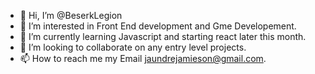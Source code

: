 - 👋 Hi, I’m @BeserkLegion
- 👀 I’m interested in Front End development and Gme Developement.
- 🌱 I’m currently learning Javascript and starting react later this month.
- 💞️ I’m looking to collaborate on any entry level projects.
- 📫 How to reach me my Email jaundrejamieson@gmail.com.

<!---
BeserkLegion/BeserkLegion is a ✨ special ✨ repository because its `README.md` (this file) appears on your GitHub profile.
You can click the Preview link to take a look at your changes.
--->
